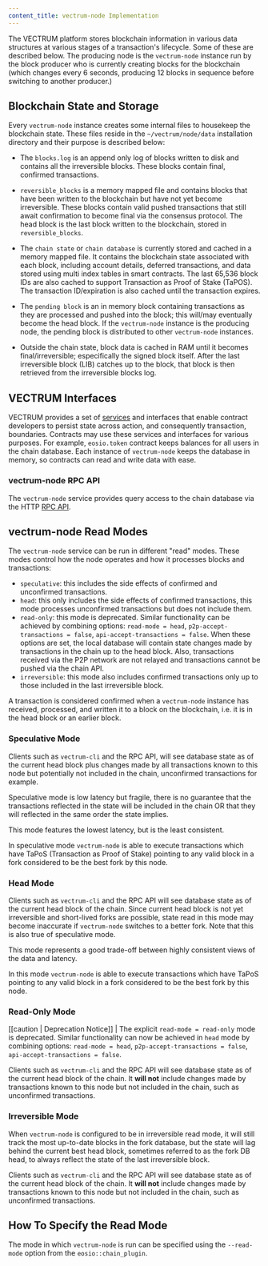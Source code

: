 ```yaml
---
content_title: vectrum-node Implementation
---
```


The VECTRUM platform stores blockchain information in various data structures at various stages of a transaction's lifecycle. Some of these are described below. The producing node is the `vectrum-node` instance run by the block producer who is currently creating blocks for the blockchain (which changes every 6 seconds, producing 12 blocks in sequence before switching to another producer.)

## Blockchain State and Storage

Every `vectrum-node` instance creates some internal files to housekeep the blockchain state. These files reside in the `~/vectrum/node/data` installation directory and their purpose is described below:

* The `blocks.log` is an append only log of blocks written to disk and contains all the irreversible blocks. These blocks contain final, confirmed transactions.
* `reversible_blocks` is a memory mapped file and contains blocks that have been written to the blockchain but have not yet become irreversible. These blocks contain valid pushed transactions that still await confirmation to become final via the consensus protocol. The head block is the last block written to the blockchain, stored in `reversible_blocks`.
* The `chain state` or `chain database` is currently stored and cached in a memory mapped file. It contains the blockchain state associated with each block, including account details, deferred transactions, and data stored using multi index tables in smart contracts. The last 65,536 block IDs are also cached to support Transaction as Proof of Stake (TaPOS). The transaction ID/expiration is also cached until the transaction expires.

* The `pending block` is an in memory block containing transactions as they are processed and pushed into the block; this will/may eventually become the head block. If the `vectrum-node` instance is the producing node, the pending block is distributed to other `vectrum-node` instances.
* Outside the chain state, block data is cached in RAM until it becomes final/irreversible; especifically the signed block itself. After the last irreversible block (LIB) catches up to the block, that block is then retrieved from the irreversible blocks log.

## VECTRUM Interfaces

VECTRUM provides a set of [services](../../) and interfaces that enable contract developers to persist state across action, and consequently transaction, boundaries. Contracts may use these services and interfaces for various purposes. For example, `eosio.token` contract keeps balances for all users in the chain database. Each instance of `vectrum-node` keeps the database in memory, so contracts can read and write data with ease.

### vectrum-node RPC API

The `vectrum-node` service provides query access to the chain database via the HTTP [RPC API](../05_rpc_apis/index.md).

## vectrum-node Read Modes

The `vectrum-node` service can be run in different "read" modes. These modes control how the node operates and how it processes blocks and transactions:

- `speculative`: this includes the side effects of confirmed and unconfirmed transactions.
- `head`: this only includes the side effects of confirmed transactions, this mode processes unconfirmed transactions but does not include them.
- `read-only`: this mode is deprecated. Similar functionality can be achieved by combining options: `read-mode = head`, `p2p-accept-transactions = false`, `api-accept-transactions = false`. When these options are set, the local database will contain state changes made by transactions in the chain up to the head block. Also, transactions received via the P2P network are not relayed and transactions cannot be pushed via the chain API.
- `irreversible`: this mode also includes confirmed transactions only up to those included in the last irreversible block.

A transaction is considered confirmed when a `vectrum-node` instance has received, processed, and written it to a block on the blockchain, i.e. it is in the head block or an earlier block.

### Speculative Mode

Clients such as `vectrum-cli` and the RPC API, will see database state as of the current head block plus changes made by all transactions known to this node but potentially not included in the chain, unconfirmed transactions for example.

Speculative mode is low latency but fragile, there is no guarantee that the transactions reflected in the state will be included in the chain OR that they will reflected in the same order the state implies.  

This mode features the lowest latency, but is the least consistent. 

In speculative mode `vectrum-node` is able to execute transactions which have TaPoS (Transaction as Proof of Stake) pointing to any valid block in a fork considered to be the best fork by this node.

### Head Mode

Clients such as `vectrum-cli` and the RPC API will see database state as of the current head block of the chain.  Since current head block is not yet irreversible and short-lived forks are possible, state read in this mode may become inaccurate  if `vectrum-node` switches to a better fork.  Note that this is also true of speculative mode.  

This mode represents a good trade-off between highly consistent views of the data and latency.

In this mode `vectrum-node` is able to execute transactions which have TaPoS pointing to any valid block in a fork considered to be the best fork by this node.

### Read-Only Mode

[[caution | Deprecation Notice]]
| The explicit `read-mode = read-only` mode is deprecated. Similar functionality can now be achieved in `head` mode by combining options: `read-mode = head`, `p2p-accept-transactions = false`, `api-accept-transactions = false`.

Clients such as `vectrum-cli` and the RPC API will see database state as of the current head block of the chain. It **will not** include changes made by transactions known to this node but not included in the chain, such as unconfirmed transactions.

### Irreversible Mode

When `vectrum-node` is configured to be in irreversible read mode, it will still track the most up-to-date blocks in the fork database, but the state will lag behind the current best head block, sometimes referred to as the fork DB head, to always reflect the state of the last irreversible block. 

Clients such as `vectrum-cli` and the RPC API will see database state as of the current head block of the chain. It **will not** include changes made by transactions known to this node but not included in the chain, such as unconfirmed transactions.

## How To Specify the Read Mode

The mode in which `vectrum-node` is run can be specified using the `--read-mode` option from the `eosio::chain_plugin`.
